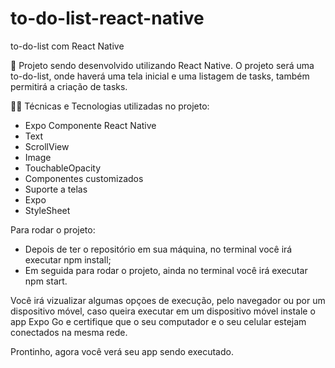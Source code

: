 # to-do-list-react-native
to-do-list com React Native

📱 Projeto sendo desenvolvido utilizando React Native.
 O projeto será uma to-do-list, onde haverá uma tela inicial e uma listagem de tasks, também permitirá a criação de tasks.
 
🧑‍💻 Técnicas e Tecnologias utilizadas no projeto: 
 - Expo Componente React Native 
 - Text 
 - ScrollView 
 - Image 
 - TouchableOpacity 
 - Componentes customizados 
 - Suporte a telas 
 - Expo 
 - StyleSheet

Para rodar o projeto: 
  - Depois de ter o repositório em sua máquina, no terminal você irá executar npm install; 
  - Em seguida para rodar o projeto, ainda no terminal você irá executar npm start.

Você irá vizualizar algumas opçoes de execução, pelo navegador ou por um dispositivo móvel, caso queira executar em um dispositivo móvel instale o app Expo Go e certifique que o seu computador e o seu celular estejam conectados na mesma rede.

Prontinho, agora você verá seu app sendo executado.

